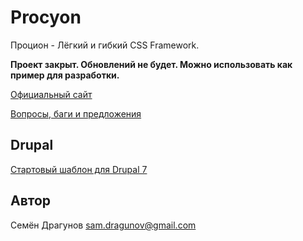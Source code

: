 # Procyon

Процион - Лёгкий и гибкий CSS Framework.

**Проект закрыт. Обновлений не будет. Можно использовать как пример для разработки.**

[Официальный сайт](http://procyon.sl-7.ru)

[Вопросы, баги и предложения](https://github.com/EmperorSAM/Procyon/issues)

## Drupal

[Стартовый шаблон для Drupal 7](https://github.com/EmperorSAM/ProcyonTheme)

## Автор

Семён Драгунов [sam.dragunov@gmail.com](sam.dragunov@gmail.com)
